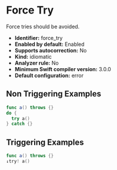 # Force Try

Force tries should be avoided.

* **Identifier:** force_try
* **Enabled by default:** Enabled
* **Supports autocorrection:** No
* **Kind:** idiomatic
* **Analyzer rule:** No
* **Minimum Swift compiler version:** 3.0.0
* **Default configuration:** error

## Non Triggering Examples

```swift
func a() throws {}
do {
  try a()
} catch {}
```

## Triggering Examples

```swift
func a() throws {}
↓try! a()
```